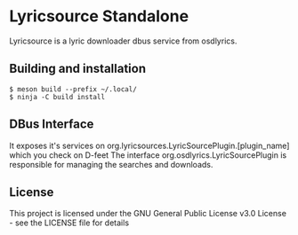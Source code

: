# Lyricsource Standalone

Lyricsource is a lyric downloader dbus service from osdlyrics.

## Building and installation

```
$ meson build --prefix ~/.local/
$ ninja -C build install
```

## DBus Interface

It exposes it's services on org.lyricsources.LyricSourcePlugin.[plugin_name] which you check on D-feet
The interface org.osdlyrics.LyricSourcePlugin is responsible for managing the searches and downloads.

## License

This project is licensed under the GNU General Public License v3.0 License - see the LICENSE file for details
